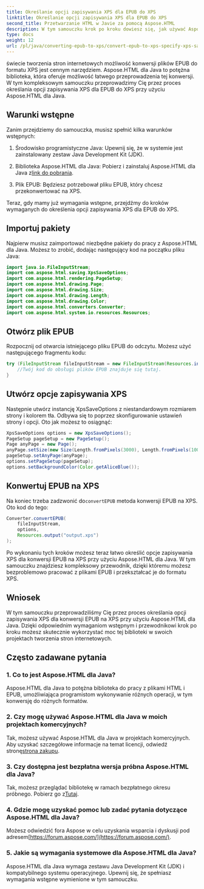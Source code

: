 ```yaml
---
title: Określanie opcji zapisywania XPS dla EPUB do XPS
linktitle: Określanie opcji zapisywania XPS dla EPUB do XPS
second_title: Przetwarzanie HTML w Javie za pomocą Aspose.HTML
description: W tym samouczku krok po kroku dowiesz się, jak używać Aspose.HTML dla Java, aby określić opcje zapisywania XPS dla EPUB do XPS. Bezproblemowo konwertuj pliki EPUB.
type: docs
weight: 12
url: /pl/java/converting-epub-to-xps/convert-epub-to-xps-specify-xps-save-options/
---
```

świecie tworzenia stron internetowych możliwość konwersji plików EPUB do formatu XPS jest cennym narzędziem. Aspose.HTML dla Java to potężna biblioteka, która oferuje możliwość łatwego przeprowadzenia tej konwersji. W tym kompleksowym samouczku przeprowadzimy Cię przez proces określania opcji zapisywania XPS dla EPUB do XPS przy użyciu Aspose.HTML dla Java.

## Warunki wstępne

Zanim przejdziemy do samouczka, musisz spełnić kilka warunków wstępnych:

1. Środowisko programistyczne Java: Upewnij się, że w systemie jest zainstalowany zestaw Java Development Kit (JDK).

2.  Biblioteka Aspose.HTML dla Java: Pobierz i zainstaluj Aspose.HTML dla Java z[link do pobrania](https://releases.aspose.com/html/java/).

3. Plik EPUB: Będziesz potrzebował pliku EPUB, który chcesz przekonwertować na XPS.

Teraz, gdy mamy już wymagania wstępne, przejdźmy do kroków wymaganych do określenia opcji zapisywania XPS dla EPUB do XPS.

## Importuj pakiety

Najpierw musisz zaimportować niezbędne pakiety do pracy z Aspose.HTML dla Java. Możesz to zrobić, dodając następujący kod na początku pliku Java:

```java
import java.io.FileInputStream;
import com.aspose.html.saving.XpsSaveOptions;
import com.aspose.html.rendering.PageSetup;
import com.aspose.html.drawing.Page;
import com.aspose.html.drawing.Size;
import com.aspose.html.drawing.Length;
import com.aspose.html.drawing.Color;
import com.aspose.html.converters.Converter;
import com.aspose.html.system.io.resources.Resources;
```

## Otwórz plik EPUB

Rozpocznij od otwarcia istniejącego pliku EPUB do odczytu. Możesz użyć następującego fragmentu kodu:

```java
try (FileInputStream fileInputStream = new FileInputStream(Resources.input("input.epub"))) {
    //Twój kod do obsługi plików EPUB znajduje się tutaj.
}
```

## Utwórz opcje zapisywania XPS

Następnie utwórz instancję XpsSaveOptions z niestandardowym rozmiarem strony i kolorem tła. Odbywa się to poprzez skonfigurowanie ustawień strony i opcji. Oto jak możesz to osiągnąć:

```java
XpsSaveOptions options = new XpsSaveOptions();
PageSetup pageSetup = new PageSetup();
Page anyPage = new Page();
anyPage.setSize(new Size(Length.fromPixels(3000), Length.fromPixels(1000)));
pageSetup.setAnyPage(anyPage);
options.setPageSetup(pageSetup);
options.setBackgroundColor(Color.getAliceBlue());
```

## Konwertuj EPUB na XPS

 Na koniec trzeba zadzwonić do`convertEPUB` metoda konwersji EPUB na XPS. Oto kod do tego:

```java
Converter.convertEPUB(
    fileInputStream,
    options,
    Resources.output("output.xps")
);
```

Po wykonaniu tych kroków możesz teraz łatwo określić opcje zapisywania XPS dla konwersji EPUB na XPS przy użyciu Aspose.HTML dla Java. W tym samouczku znajdziesz kompleksowy przewodnik, dzięki któremu możesz bezproblemowo pracować z plikami EPUB i przekształcać je do formatu XPS.

## Wniosek

W tym samouczku przeprowadziliśmy Cię przez proces określania opcji zapisywania XPS dla konwersji EPUB na XPS przy użyciu Aspose.HTML dla Java. Dzięki odpowiednim wymaganiom wstępnym i przewodnikowi krok po kroku możesz skutecznie wykorzystać moc tej biblioteki w swoich projektach tworzenia stron internetowych.

## Często zadawane pytania

### 1. Co to jest Aspose.HTML dla Java?
Aspose.HTML dla Java to potężna biblioteka do pracy z plikami HTML i EPUB, umożliwiająca programistom wykonywanie różnych operacji, w tym konwersję do różnych formatów.

### 2. Czy mogę używać Aspose.HTML dla Java w moich projektach komercyjnych?
 Tak, możesz używać Aspose.HTML dla Java w projektach komercyjnych. Aby uzyskać szczegółowe informacje na temat licencji, odwiedź stronę[strona zakupu](https://purchase.aspose.com/buy).

### 3. Czy dostępna jest bezpłatna wersja próbna Aspose.HTML dla Java?
 Tak, możesz przeglądać bibliotekę w ramach bezpłatnego okresu próbnego. Pobierz go z[Tutaj](https://releases.aspose.com/).

### 4. Gdzie mogę uzyskać pomoc lub zadać pytania dotyczące Aspose.HTML dla Java?
 Możesz odwiedzić fora Aspose w celu uzyskania wsparcia i dyskusji pod adresem[https://forum.aspose.com/](https://forum.aspose.com/).

### 5. Jakie są wymagania systemowe dla Aspose.HTML dla Java?
Aspose.HTML dla Java wymaga zestawu Java Development Kit (JDK) i kompatybilnego systemu operacyjnego. Upewnij się, że spełniasz wymagania wstępne wymienione w tym samouczku.